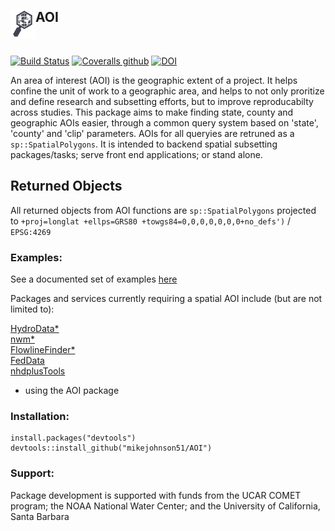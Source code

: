 ## AOI <img src="https://github.com/mikejohnson51/AOI/blob/master/docs/logo.png" width=40 align="left" />

<br>

[![Build Status](https://travis-ci.org/mikejohnson51/AOI.svg?branch=master)](https://travis-ci.org/mikejohnson51/AOI) 
[![Coveralls github](https://img.shields.io/coveralls/github/mikejohnson51/AOI.svg)](https://coveralls.io/github/mikejohnson51/AOI?branch=master) [![DOI](https://zenodo.org/badge/139353238.svg)](https://zenodo.org/badge/latestdoi/139353238)


An area of interest (AOI) is the geographic extent of a project. It helps confine the unit of work to a geographic area, and helps to not only proritize and define research and subsetting efforts, but to improve reproducabilty across studies. This package aims to make finding state, county and geographic AOIs easier, through a common query system based on 'state', 'county' and 'clip' parameters. AOIs for all queryies are retruned as a  ```sp::SpatialPolygons```.  It is intended to backend spatial subsetting packages/tasks; serve front end applications; or stand alone.

## Returned Objects

All returned objects from AOI functions are ``sp::SpatialPolygons`` projected to ```+proj=longlat +ellps=GRS80 +towgs84=0,0,0,0,0,0,0+no_defs')``` / ```EPSG:4269```

### Examples:

See a documented set of examples [here](https://mikejohnson51.github.io/AOI/)

Packages and services currently requiring a spatial AOI include (but are not limited to):

[HydroData*](http://mikejohnson51.github.io/HydroData/) <br>
[nwm*](https://github.com/mikejohnson51/NWM)<br>
[FlowlineFinder*](https://github.com/mikejohnson51/FlowlineFinder)<br>
[FedData](https://cran.r-project.org/web/packages/FedData/index.html)<br>
[nhdplusTools](https://github.com/dblodgett-usgs/nhdplusTools)<br>

* using the AOI package

### Installation:

```
install.packages("devtools")
devtools::install_github("mikejohnson51/AOI")
```
### Support:

Package development is supported with funds from the UCAR COMET program; the NOAA National Water Center; and the University of California, Santa Barbara
